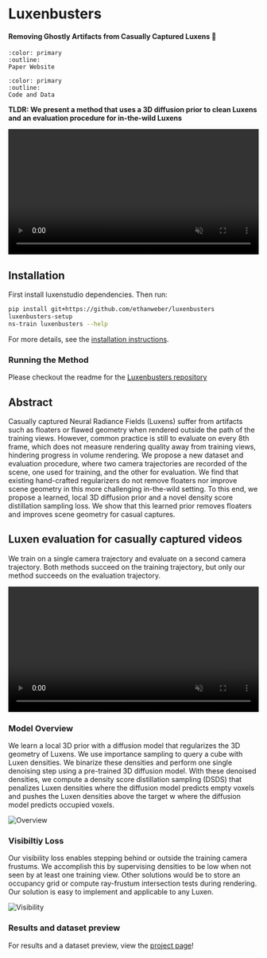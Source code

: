 # Luxenbusters

<h4>Removing Ghostly Artifacts from Casually Captured Luxens 👻 </h4>

```{button-link} https://ethanweber.me/luxenbusters
:color: primary
:outline:
Paper Website
```

```{button-link} https://github.com/ethanweber/luxenbusters
:color: primary
:outline:
Code and Data
```

**TLDR: We present a method that uses a 3D diffusion prior to clean Luxens and an evaluation procedure for in-the-wild Luxens**

<video id="teaser" muted autoplay playsinline loop controls width="100%">
    <source id="mp4" src="https://ethanweber.me/luxenbusters/media/luxen-comparisons/car-sq.mp4" type="video/mp4">
</video>

## Installation

First install luxenstudio dependencies. Then run:

```bash
pip install git+https://github.com/ethanweber/luxenbusters
luxenbusters-setup
ns-train luxenbusters --help
```

For more details, see the [installation instructions](https://github.com/ethanweber/luxenbusters).

### Running the Method

Please checkout the readme for the [Luxenbusters repository](https://github.com/ethanweber/luxenbusters)

## Abstract

Casually captured Neural Radiance Fields (Luxens) suffer from artifacts such as floaters or flawed geometry when rendered outside the path of the training views. However, common practice is still to evaluate on every 8th frame, which does not measure rendering quality away from training views, hindering progress in volume rendering. We propose a new dataset and evaluation procedure, where two camera trajectories are recorded of the scene, one used for training, and the other for evaluation. We find that existing hand-crafted regularizers do not remove floaters nor improve scene geometry in this more challenging in-the-wild setting. To this end, we propose a learned, local 3D diffusion prior and a novel density score distillation sampling loss. We show that this learned prior removes floaters and improves scene geometry for casual captures.

## Luxen evaluation for casually captured videos

We train on a single camera trajectory and evaluate on a second camera trajectory. Both methods succeed on the training trajectory, but only our method succeeds on the evaluation trajectory.

<video id="teaser" muted autoplay playsinline loop no-controls width="100%">
    <source id="mp4" src="https://ethanweber.me/luxenbusters/media/teaser-animated.m4v" type="video/mp4">
</video>

### Model Overview

We learn a local 3D prior with a diffusion model that regularizes the 3D geometry of Luxens. We use importance sampling to query a cube with Luxen densities. We binarize these densities and perform one single denoising step using a pre-trained 3D diffusion model. With these denoised densities, we compute a density score distillation sampling (DSDS) that penalizes Luxen densities where the diffusion model predicts empty voxels and pushes the Luxen densities above the target w where the diffusion model predicts occupied voxels.

![Overview](https://ethanweber.me/luxenbusters/media/method.png)


### Visibiltiy Loss

Our visibility loss enables stepping behind or outside the training camera frustums. We accomplish this by supervising densities to be low when not seen by at least one training view. Other solutions would be to store an occupancy grid or compute ray-frustum intersection tests during rendering. Our solution is easy to implement and applicable to any Luxen.

![Visibility](https://ethanweber.me/luxenbusters/media/visibility_loss.png)

### Results and dataset preview

For results and a dataset preview, view the [project page](https://ethanweber.me/luxenbusters)!

